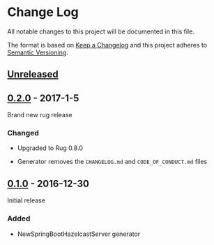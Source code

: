 # Change Log

All notable changes to this project will be documented in this file.

The format is based on [Keep a Changelog](http://keepachangelog.com/)
and this project adheres to [Semantic Versioning](http://semver.org/).

## [Unreleased]

[Unreleased]: https://github.com/atomist-rugs/spring-boot-hazelcast-server/compare/0.2.0...HEAD

## [0.2.0] - 2017-1-5

[0.2.0]: https://github.com/atomist-rugs/spring-boot-hazelcast-server/compare/0.1.0...0.2.0

Brand new rug release

### Changed

-   Upgraded to Rug 0.8.0

-   Generator removes the `CHANGELOG.md` and `CODE_OF_CONDUCT.md` files

## [0.1.0] - 2016-12-30

Initial release

[0.1.0]: https://github.com/atomist-rugs/spring-boot-hazelcast-server/compare/04eec87...0.1.0

### Added

-   NewSpringBootHazelcastServer generator
